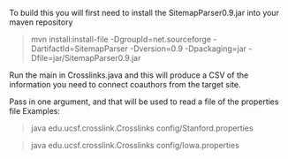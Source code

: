 To build this you will first need to install the SitemapParser0.9.jar into your maven repository
>mvn install:install-file -DgroupId=net.sourceforge -DartifactId=SitemapParser -Dversion=0.9 -Dpackaging=jar -Dfile=jar/SitemapParser0.9.jar

Run the main in Crosslinks.java and this will produce a CSV of the information you need to 
connect coauthors from the target site.  

Pass in one argument, and that will be used to read a file of the properties file
Examples:
>java edu.ucsf.crosslink.Crosslinks config/Stanford.properties

>java edu.ucsf.crosslink.Crosslinks config/Iowa.properties